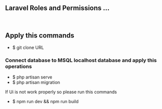 ## Laravel Roles and Permissions ... 

<br>

<h2>Apply this commands </h2>
<ul>
    <li>$ git clone URL</li>
</ul>

<h3>Connect database to MSQL localhost database and apply this operations</h3>
<ul>
    <li>$ php artisan serve</li>
    <li>$ php artisan migration</li>
</ul>

If Ui is not work properly so please run this commands 
<ul>
    <li>$ npm run dev && npm run build</li>
</ul>
